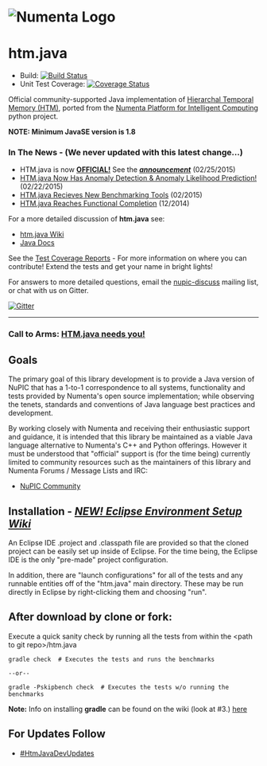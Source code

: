 # ![Numenta Logo](http://numenta.org/images/numenta-icon128.png)  
htm.java
========

* Build: [![Build Status](https://travis-ci.org/numenta/htm.java.png?branch=master)](https://travis-ci.org/numenta/htm.java)
* Unit Test Coverage: [![Coverage Status](https://coveralls.io/repos/numenta/htm.java/badge.png?branch=master)](https://coveralls.io/r/numenta/htm.java?branch=master)

Official community-supported Java implementation of [Hierarchal Temporal Memory (HTM)](http://numenta.org/htm-white-paper.html), ported from the [Numenta Platform for Intelligent Computing](https://github.com/numenta/nupic) python project.

**NOTE: Minimum JavaSE version is 1.8**   

### In The News - (We never updated with this latest change...)
* HTM.java is now [**OFFICIAL!**](https://github.com/numenta/htm.java/issues/193) See the [_**announcement**_](http://lists.numenta.org/pipermail/nupic_lists.numenta.org/2015-February/010404.html) (02/25/2015)
* [HTM.java Now Has Anomaly Detection & Anomaly Likelihood Prediction!](https://github.com/numenta/htm.java/wiki/Anomaly-Detection-Module) (02/22/2015)
* [HTM.java Recieves New Benchmarking Tools](http://numenta.org/blog/2015/02/10/htm-java-receives-benchmark-harness.html) (02/2015)
* [HTM.java Reaches Functional Completion](http://numenta.org/blog/2014/12/03/htm-on-the-jvm.html) (12/2014)

For a more detailed discussion of <b>htm.java</b> see: <BR>
* [htm.java Wiki](https://github.com/numenta/htm.java/wiki)
* [Java Docs](http://numenta.org/docs/htm.java/)

See the [Test Coverage Reports](https://coveralls.io/jobs/4164658) - For more information on where you can contribute! Extend the tests and get your name in bright lights!

For answers to more detailed questions, email the [nupic-discuss](http://lists.numenta.org/mailman/listinfo/nupic_lists.numenta.org) mailing list, or chat with us on Gitter.

[![Gitter](https://img.shields.io/badge/gitter-join_chat-blue.svg?style=flat)](https://gitter.im/numenta/public?utm_source=badge)

***

### Call to Arms: [HTM.java needs you!](http://lists.numenta.org/pipermail/nupic-hackers_lists.numenta.org/2014-November/002819.html)

## Goals

The primary goal of this library development is to provide a Java version of NuPIC that has a 1-to-1 correspondence to all systems, functionality and tests provided by Numenta's open source implementation; while observing the tenets, standards and conventions of Java language best practices and development.

By working closely with Numenta and receiving their enthusiastic support and guidance, it is intended that this library be maintained as a viable Java language alternative to Numenta's C++ and Python offerings. However it must be understood that "official" support is (for the time being) currently limited to community resources such as the maintainers of this library and Numenta Forums / Message Lists and IRC:

 * [NuPIC Community](http://numenta.org/community.html)

## Installation - [***NEW! Eclipse Environment Setup Wiki***](https://github.com/numenta/htm.java/wiki/Eclipse-Setup-Tips)

An Eclipse IDE .project and .classpath file are provided so that the cloned project can be easily set up inside of Eclipse. For the time being, the Eclipse IDE is the only "pre-made" project configuration.

In addition, there are "launch configurations" for all of the tests and any runnable entities off of the "htm.java" main directory. These may be run directly in Eclipse by right-clicking them and choosing "run".

## After download by clone or fork:    

Execute a quick sanity check by running all the tests from within the \<path to git repo\>/htm.java
```
gradle check  # Executes the tests and runs the benchmarks

--or--

gradle -Pskipbench check  # Executes the tests w/o running the benchmarks
```
**Note:** Info on installing **gradle** can be found on the wiki (look at #3.) [here](https://github.com/numenta/htm.java/wiki/Eclipse-Setup-Tips)

## For Updates Follow

* [#HtmJavaDevUpdates](https://twitter.com/hashtag/HtmJavaDevUpdates?src=hash)
